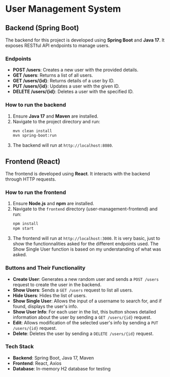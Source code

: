 
# User Management System

## Backend (Spring Boot)
The backend for this project is developed using **Spring Boot** and **Java 17**. It exposes RESTful API endpoints to manage users.

### Endpoints
- **POST /users**: Creates a new user with the provided details.
- **GET /users**: Returns a list of all users.
- **GET /users/{id}**: Returns details of a user by ID.
- **PUT /users/{id}**: Updates a user with the given ID.
- **DELETE /users/{id}**: Deletes a user with the specified ID.

### How to run the backend
1. Ensure **Java 17** and **Maven** are installed.
2. Navigate to the project directory and run:
    ```bash
    mvn clean install
    mvn spring-boot:run
    ```
3. The backend will run at `http://localhost:8080`.

## Frontend (React)
The frontend is developed using **React**. It interacts with the backend through HTTP requests.

### How to run the frontend
1. Ensure **Node.js** and **npm** are installed.
2. Navigate to the `frontend` directory (user-management-frontend) and run:
    ```bash
    npm install
    npm start
    ```
3. The frontend will run at `http://localhost:3000`. It is very basic, just to show the functionnalities asked for the different endpoints used.
The Show Single User function is based on my understanding of what was asked.

### Buttons and Their Functionality
- **Create User**: Generates a new random user and sends a `POST /users` request to create the user in the backend.
- **Show Users**: Sends a `GET /users` request to list all users.
- **Hide Users**: Hides the list of users.
- **Show Single User**: Allows the input of a username to search for, and if found, displays the user's info.
- **Show User Info**: For each user in the list, this button shows detailed information about the user by sending a `GET /users/{id}` request.
- **Edit**: Allows modification of the selected user's info by sending a `PUT /users/{id}` request.
- **Delete**: Deletes the user by sending a `DELETE /users/{id}` request.

### Tech Stack
- **Backend**: Spring Boot, Java 17, Maven
- **Frontend**: React, Axios
- **Database**: In-memory H2 database for testing
